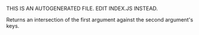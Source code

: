 THIS IS AN AUTOGENERATED FILE. EDIT INDEX.JS INSTEAD.

Returns an intersection of the first argument against the second argument's keys.

